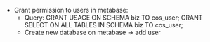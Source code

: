- Grant permission to users in metabase: 
	- Query:
		GRANT USAGE ON SCHEMA biz TO cos_user;
		GRANT SELECT ON ALL TABLES IN SCHEMA biz TO cos_user;
	- Create new database on metabase -> add user